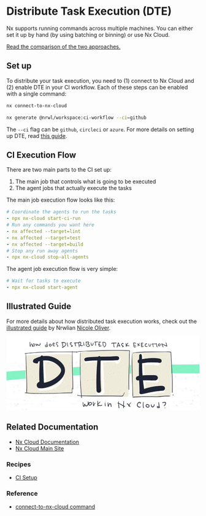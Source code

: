 # Distribute Task Execution (DTE)

Nx supports running commands across multiple machines. You can either set it up by hand (by using batching or binning) or use Nx Cloud.

[Read the comparison of the two approaches.](https://blog.nrwl.io/distributing-ci-binning-and-distributed-task-execution-632fe31a8953?source=friends_link&sk=5120b7ff982730854ed22becfe7a640a)

## Set up

To distribute your task execution, you need to (1) connect to Nx Cloud and (2) enable DTE in your CI workflow. Each of these steps can be enabled with a single command:

```bash title="1. Connect to Nx Cloud"
nx connect-to-nx-cloud
```

```bash title="2. Enable DTE in CI"
nx generate @nrwl/workspace:ci-workflow --ci=github
```

The `--ci` flag can be `github`, `circleci` or `azure`. For more details on setting up DTE, read [this guide](https://nx.dev/nx-cloud/set-up/set-up-dte).

## CI Execution Flow

There are two main parts to the CI set up:

1. The main job that controls what is going to be executed
2. The agent jobs that actually execute the tasks

The main job execution flow looks like this:

```yml
# Coordinate the agents to run the tasks
- npx nx-cloud start-ci-run
# Run any commands you want here
- nx affected --target=lint
- nx affected --target=test
- nx affected --target=build
# Stop any run away agents
- npx nx-cloud stop-all-agents
```

The agent job execution flow is very simple:

```yml
# Wait for tasks to execute
- npx nx-cloud start-agent
```

## Illustrated Guide

For more details about how distributed task execution works, check out the [illustrated guide](../concepts/dte) by Nrwlian [Nicole Oliver](https://twitter.com/nixcodes).

[![how does distributed task execution work in Nx Cloud?](../images/dte/how-does-dte-work.jpeg)](../concepts/dte)

## Related Documentation

- [Nx Cloud Documentation](/nx-cloud/intro/what-is-nx-cloud)
- [Nx Cloud Main Site](https://nx.app)

### Recipes

- [CI Setup](/recipes/ci-setup)

### Reference

- [connect-to-nx-cloud command](/nx/connect-to-nx-cloud)
